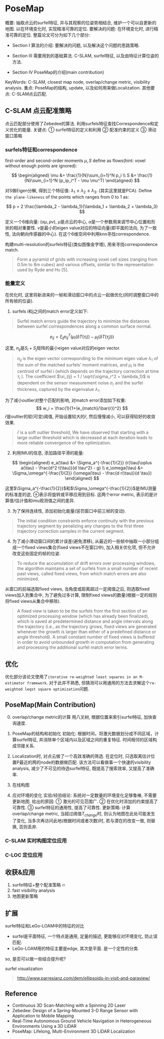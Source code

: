 # PoseMap
概要: 抽取点云的surfel特征, 并与其观察的位姿势相结合, 维护一个可以自更新的地图. 以在环境变化时, 实现精准可靠的定位. 
要解决的问题: 在环境变化时, 进行精准可靠的定位.
整篇论文可分为如下几个部分:
* Section I
    算法的介绍: 要解决的问题, 以及解决这个问题的思路策略.

* Section III
    需要用到的基础算法. C-SLAM, surfel特征, 以及由特征计算位姿的方法.

* Section IV
    PoseMap的介绍(main contribution)

KeyWords: C-SLAM, closest map node, overlap/change metric, visibility analysis.
重点: PoseMap的结构, update, 以及如何用来做Localization.
其他要点: C-SLAM点云匹配.

## C-SLAM 点云配准策略
点云匹配部分使用了Zebedee的算法. 利用surfels特征查找Correspondence和定义优化的能量.
关键点:
① surfel特征的定义和利用
② 配准约束的定义
③ 滑动窗口策略

### surfels特征和correspondence
first-order and second-order moments $\mu, S$ define as flows(hint: voxel without enough points are ignored):

$$
\begin{aligned}
\mu &= \frac{1}{N}\sum_{i=1}^N p_i \\
S &= \frac{1}{N}\sum_{i=1}^N (p_ip_i^T - \mu \mu^T)
\end{aligned}
$$

对S做Eigen分解, 得到三个特征值: $\lambda_1 \le \lambda_2 \le \lambda_3$. (其实这里就是PCA). Define `the plane-likeness` of the points which ranges from 0 to 1 as:

$$
p = 2 \frac{\lambda_2 - \lambda_1}{\lambda_1 + \lambda_2 + \lambda_3}
$$

定义一个6维向量: $(\alpha \mu, pv)$, $\mu$是点云的中心, $\alpha$是一个参数用来调节中心位置和形状的相对重要性. $v$是最小的eigen value对应的特征向量(即平面的法向, 为了一致性, 法向朝向传感器的中心). 在这个6维空间中利用knn寻找correspondence.

构建multi-resolution的surfels特征(类似图像金字塔), 用来寻找correspondence match.
> Form a pyramid of grids with increasing voxel cell sizes (ranging from 0.5m to 8m cubes) and various offsets, similar to the representation used by Ryde and Hu [5].

### 能量定义
在优化时, 这里将新进来的一帧和滑动窗口中的点云一起做优化(同时调整窗口中的所有帧的位姿).
1. surfels i和j之间的match error定义如下:

>Surfel match errors guide the trajectory to minimize the distances between surfel correspondences along a common surface normal.

$$
e_{ij} = \xi_{ij}n_{ij}^T(\mu_i(\delta T(\tau_i)) - \mu_j(\delta T(\tau_j)))
$$

这里, $n_{ij}$是$S_i + S_j$矩阵的最小eigen value对应的eigen vector.
>$n_{ij}$ is the eigen vector corresponding to the minimum eigen value $\lambda_1$ of the sum of the matched surfels’ moment matrices, and $\mu_i$ is the centroid of surfel $i$ (which depends on the trajectory correction at time $\tau_i$ ). The coefficient $\xi_{ij} = 1 / \sqrt{\sigma_r^2 + \lambda_1}$ is dependent on the sensor measurement noise $\sigma_r$ and the surfel thickness, captured by the
eigenvalue $\lambda_1$.

为了减小outlier对整个匹配的影响, 对match error添加如下权重:
$$
w_i = \frac{1}{1+(e_{match}/\bar{r})^2}
$$
$\bar{r}$是outlier的软(可变)阈值, 开始设置较大的$\bar{r}$, 然后慢慢减小, 可以获得较好的收敛效果.  
>$\bar{r}$ is a soft outlier threshold, We have observed that starting with a large outlier threshold which is decreased at each iteration leads to more reliable convergence of the optimization.

2. 利用IMU的信息, 添加路径平滑的能量:

$$
\begin{aligned}
e_a(\tau) &= \Sigma_a^{-\frac{1}{2}} (r(\tau)\oplus a(\tau) - \frac{d^2 t(\tau)}{d \tau^2} - g) \\
e_\omega(\tau) &= \Sigma_\omega^{-\frac{1}{2}} (\omega(\tau) - \frac{d r(\tau)}{d \tau})
\end{aligned}
$$

这里$\Sigma_a^{-\frac{1}{2}}$和$\Sigma_\omega^{-\frac{1}{2}}$是IMU测量的标准差的逆, $\oplus$表示将旋转或平移应用到目标. 这两个error metric, 表示的是计算值/估计值和imu观测值之间的差异.

3. 为了保持连续性, 添加初始化能量(惩罚窗口中前三帧的变动).
>The initial condition constraints enforce continuity with the previous trajectory segment by penalizing any changes to the first three trajectory correction samples in the current segment.

4. 为了减小滑动窗口间的累计误差(避免漂移), 从最近的一些帧中抽取一小部分组成一个fixed views集合(fixed views不在窗口中), 加入相关优化项, 但不允许改变这些固定的帧的位姿.
>To reduce the accumulation of drift errors over processing windows, the algorithm maintains a set of surfels from a small number of recent past views, called fixed views, from which match errors are also minimized.

从窗口的前端选取fixed views, 当角度或距离超过一定阈值之后, 则选取fixed views加入到集合中, 为了避免过多计算, 限制fixed views的数量(根据一定的规则将fixed views从集合中移除).
>A fixed view is taken to be the surfels from the first section of an optimized processing window (which has already been finalized), which is saved at predetermined distance and angle intervals along the trajectory (i.e., as the trajectory grows, fixed views are generated whenever the growth is larger than either of a predefined distance or angle threshold). A small constant number of fixed views is buffered in order to avoid unbounded growth in computation from generating and processing the additional surfel match error terms.

## 优化
优化部分该论文使用了`iterative re-weighted least squares in an M-estimator framework`. 对于此并不熟悉, 但猜测可以用通用的方法去求解这个`re-weighted leqst square optimization`问题.

## PoseMap(Main Contribution)
0. overlap/change metric的计算
用八叉树, 根据位置来索引surfel特征, 加快查询速度.

1. PoseMap的结构和初始化
初始化: 根据时间，将激光数据划分成不同区域，计算surfel特征, 并消除单个区域内以及区域之间的重复特征. 时间相邻的区域构成邻接关系.

2. Localization时, 对点云做了一个高效准确的筛选.
在定位时, 只选取离估计位置P最近的两的node的数据做匹配. 该方法可以看做事一个快速的visibility analysis, 减少了不可见的待选surfel特征, 既提高了搜索效率, 又提高了准确率.

3. 在线构图

4. 应对环境的变化
实验/经验结论: 系统对一定数量的环境变化足够鲁棒, 不需要更新地图.
给出的原因:
① 激光的可见范围广.
② 在优化时添加的约束提高了可靠性.
③ surfel特征的通用性, 提高了可靠性.
更新策略: 计算overlap/change metric, 当超过阈值$T_{change}$时, 则认为地图在此处可能发生了变化, 当多次再访问此地(根据时间或者次数)时, 若与潜在的改变一致, 则替换, 否则丢弃.

### C-SLAM 实时构图定位应用


### C-LOC 定位应用


## 收获&应用
1. surfel特征+整个配准策略 🔥
2. fast visibility analysis
3. 地图更新策略

## 扩展
surfel特征和LeGo-LOAM中的特征的对比
* surfel是平面特征, 一个特点是通用, 定量的描述, 更能够应对环境变化, 防止误匹配. 
* LeGo-LOAM用的特征主要是edge, 其次是平面. 是一个定性的分类.

so, 是否可以做一些结合提升呢?

surfel visualization
> http://www.parresianz.com/dem/ellipsoids-in-visit-and-paraview/

## Reference
* Continuous 3D Scan-Matching with a Spinning 2D Laser
* Zebedee: Design of a Spring-Mounted 3-D Range Sensor with Application to Mobile Mapping
* Real-Time Autonomous Ground Vehicle Navigation in Heterogeneous
Environments Using a 3D LiDAR
* PoseMap: Lifelong, Multi-Environment 3D LiDAR Localization



